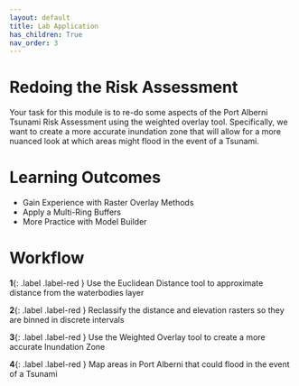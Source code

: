 ```yaml
---
layout: default
title: Lab Application
has_children: True
nav_order: 3
---
```


# Redoing the Risk Assessment

Your task for this module is to re-do some aspects of the Port Alberni Tsunami Risk Assessment using the weighted overlay tool.  Specifically, we want to create a more accurate inundation zone that will allow for a more nuanced look at which areas might flood in the event of a Tsunami.

# Learning Outcomes

* Gain Experience with Raster Overlay Methods
* Apply a Multi-Ring Buffers
* More Practice with Model Builder

# Workflow

**1**{: .label .label-red } Use the Euclidean Distance tool to approximate distance from the waterbodies layer

**2**{: .label .label-red } Reclassify the distance and elevation rasters so they are binned in discrete intervals

**3**{: .label .label-red } Use the Weighted Overlay tool to create a more accurate Inundation Zone

**4**{: .label .label-red } Map areas in Port Alberni that could flood in the event of a Tsunami